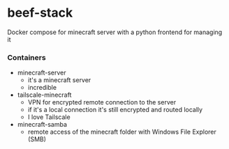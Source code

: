 # beef-stack
Docker compose for minecraft server with a python frontend for managing it
### Containers
- minecraft-server
    - it's a minecraft server
    - incredible
- tailscale-minecraft   
    - VPN for encrypted remote connection to the server
    - if it's a local connection it's still encrypted and routed locally
    - I love Tailscale
- minecraft-samba
    - remote access of the minecraft folder with Windows File Explorer (SMB)